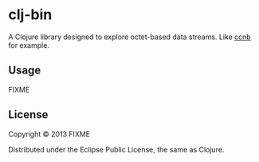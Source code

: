 # clj-bin

A Clojure library designed to explore octet-based data streams.  Like [ccnb](http://www.ccnx.org/documentation/protocol/ccnx-protocol-2/ccnx-binary-encoding-ccnb/) for example.

## Usage

FIXME

## License

Copyright © 2013 FIXME

Distributed under the Eclipse Public License, the same as Clojure.
